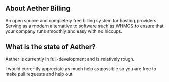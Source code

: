## About Aether Billing

An open source and completely free billing system for hosting providers. Serving as a modern alternative to software such as WHMCS to ensure that your company runs smoothly and easy with no hiccups. 

## What is the state of Aether?

Aether is currently  in full-development and is relatively rough.

I would currently appreciate as much help as possible so you are free to make pull requests and help out.

